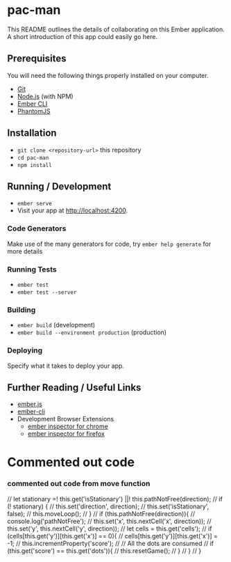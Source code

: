 # pac-man

This README outlines the details of collaborating on this Ember application.
A short introduction of this app could easily go here.

## Prerequisites

You will need the following things properly installed on your computer.

* [Git](https://git-scm.com/)
* [Node.js](https://nodejs.org/) (with NPM)
* [Ember CLI](https://ember-cli.com/)
* [PhantomJS](http://phantomjs.org/)

## Installation

* `git clone <repository-url>` this repository
* `cd pac-man`
* `npm install`

## Running / Development

* `ember serve`
* Visit your app at [http://localhost:4200](http://localhost:4200).

### Code Generators

Make use of the many generators for code, try `ember help generate` for more details

### Running Tests

* `ember test`
* `ember test --server`

### Building

* `ember build` (development)
* `ember build --environment production` (production)

### Deploying

Specify what it takes to deploy your app.

## Further Reading / Useful Links

* [ember.js](http://emberjs.com/)
* [ember-cli](https://ember-cli.com/)
* Development Browser Extensions
  * [ember inspector for chrome](https://chrome.google.com/webstore/detail/ember-inspector/bmdblncegkenkacieihfhpjfppoconhi)
  * [ember inspector for firefox](https://addons.mozilla.org/en-US/firefox/addon/ember-inspector/)


# Commented out code

### commented out code from move function

// let stationary =! this.get('isStationary') ||! this.pathNotFree(direction);
// if (! stationary) {
//   this.set('direction', direction);
//   this.set('isStationary', false);
//   this.moveLoop();
// }
// if (this.pathNotFree(direction)){
//   console.log('pathNotFree');
//   this.set('x', this.nextCell('x', direction));
//   this.set('y', this.nextCell('y', direction));
//   let cells = this.get('cells');
//   if (cells[this.get('y')][this.get('x')] == 0){
//     cells[this.get('y')][this.get('x')] = -1;
//     this.incrementProperty('score');
//     // All the dots are consumed
//     if (this.get('score') == this.get('dots')){
//       this.resetGame();
//     }
//   }
// }
